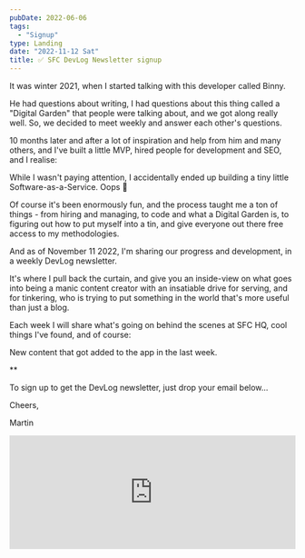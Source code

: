```yaml
---
pubDate: 2022-06-06
tags:
  - "Signup"
type: Landing
date: "2022-11-12 Sat"
title: ✅ SFC DevLog Newsletter signup
---
```


It was winter 2021, when I started talking with this developer called Binny.

He had questions about writing, I had questions about this thing called a "Digital Garden" that people were talking about, and we got along really well. So, we decided to meet weekly and answer each other's questions.

10 months later and after a lot of inspiration and help from him and many others, and I've built a little MVP, hired people for development and SEO, and I realise:

While I wasn't paying attention, I accidentally ended up building a tiny little Software-as-a-Service. Oops 🤷

Of course it's been enormously fun, and the process taught me a ton of things - from hiring and managing, to code and what a Digital Garden is, to figuring out how to put myself into a tin, and give everyone out there free access to my methodologies.

And as of November 11 2022, I'm sharing our progress and development, in a weekly DevLog newsletter.

It's where I pull back the curtain, and give you an inside-view on what goes into being a manic content creator with an insatiable drive for serving, and for tinkering, who is trying to put something in the world that's more useful than just a blog.

Each week I will share what's going on behind the scenes at SFC HQ, cool things I've found, and of course:

New content that got added to the app in the last week.

**

To sign up to get the DevLog newsletter, just drop your email below...

Cheers,

Martin

<iframe src="https://martinstellar.com/sfc-devlog-newsletter/" style="border:none 1px #777" width="100%" height="200" frameborder="0" scrolling="yes"></iframe>
